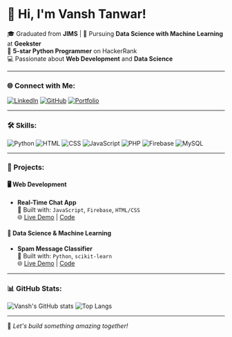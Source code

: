 # 👋 Hi, I'm Vansh Tanwar!

🎓 Graduated from **JIMS** | 📖 Pursuing **Data Science with Machine Learning** at **Geekster**  
🌟 **5-star Python Programmer** on HackerRank  
💻 Passionate about **Web Development** and **Data Science**

---

### 🌐 Connect with Me:
[![LinkedIn](https://img.shields.io/badge/-LinkedIn-blue?style=for-the-badge&logo=linkedin)](https://www.linkedin.com/in/vanshtanwar)
[![GitHub](https://img.shields.io/badge/-GitHub-gray?style=for-the-badge&logo=github)](https://github.com/yourusername)
[![Portfolio](https://img.shields.io/badge/-Portfolio-black?style=for-the-badge&logo=aboutdotme)](https://yourportfolio.com)

---

### 🛠️ Skills:
![Python](https://img.shields.io/badge/-Python-3776AB?style=for-the-badge&logo=python&logoColor=white)
![HTML](https://img.shields.io/badge/-HTML-E34F26?style=for-the-badge&logo=html5&logoColor=white)
![CSS](https://img.shields.io/badge/-CSS-1572B6?style=for-the-badge&logo=css3&logoColor=white)
![JavaScript](https://img.shields.io/badge/-JavaScript-F7DF1E?style=for-the-badge&logo=javascript&logoColor=black)
![PHP](https://img.shields.io/badge/-PHP-777BB4?style=for-the-badge&logo=php&logoColor=white)
![Firebase](https://img.shields.io/badge/-Firebase-FFCA28?style=for-the-badge&logo=firebase&logoColor=black)
![MySQL](https://img.shields.io/badge/-MySQL-4479A1?style=for-the-badge&logo=mysql&logoColor=white)

---

### 📂 Projects:
#### 🖥️ Web Development
- **Real-Time Chat App**  
  📄 Built with: `JavaScript`, `Firebase`, `HTML/CSS`  
  🌐 [Live Demo](#) | [Code](#)

#### 🤖 Data Science & Machine Learning
- **Spam Message Classifier**  
  📄 Built with: `Python`, `scikit-learn`  
  🌐 [Live Demo](#) | [Code](#)

---

### 📊 GitHub Stats:
![Vansh's GitHub stats](https://github-readme-stats.vercel.app/api?username=yourusername&show_icons=true&theme=radical)
![Top Langs](https://github-readme-stats.vercel.app/api/top-langs/?username=yourusername&layout=compact&theme=radical)

---

🌟 _Let's build something amazing together!_
